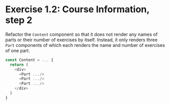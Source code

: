 # Exercise 1.2: Course Information, step 2

Refactor the `Content` component so that it does not render any names of parts or their number of exercises by itself. Instead, it only renders three `Part` components of which each renders the name and number of exercises of one part.

```js
const Content = ... {
  return (
    <div>
      <Part .../>
      <Part .../>
      <Part .../>
    </div>
  )
}
```
